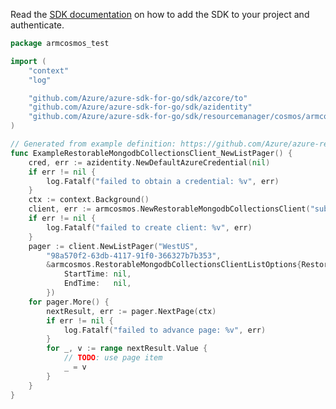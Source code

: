 Read the [SDK documentation](https://github.com/Azure/azure-sdk-for-go/blob/sdk%2Fresourcemanager%2Fcosmos%2Farmcosmos%2Fv1.1.0-beta.1/sdk/resourcemanager/cosmos/armcosmos/README.md) on how to add the SDK to your project and authenticate.

```go
package armcosmos_test

import (
	"context"
	"log"

	"github.com/Azure/azure-sdk-for-go/sdk/azcore/to"
	"github.com/Azure/azure-sdk-for-go/sdk/azidentity"
	"github.com/Azure/azure-sdk-for-go/sdk/resourcemanager/cosmos/armcosmos"
)

// Generated from example definition: https://github.com/Azure/azure-rest-api-specs/tree/main/specification/cosmos-db/resource-manager/Microsoft.DocumentDB/preview/2022-02-15-preview/examples/CosmosDBRestorableMongodbCollectionList.json
func ExampleRestorableMongodbCollectionsClient_NewListPager() {
	cred, err := azidentity.NewDefaultAzureCredential(nil)
	if err != nil {
		log.Fatalf("failed to obtain a credential: %v", err)
	}
	ctx := context.Background()
	client, err := armcosmos.NewRestorableMongodbCollectionsClient("subid", cred, nil)
	if err != nil {
		log.Fatalf("failed to create client: %v", err)
	}
	pager := client.NewListPager("WestUS",
		"98a570f2-63db-4117-91f0-366327b7b353",
		&armcosmos.RestorableMongodbCollectionsClientListOptions{RestorableMongodbDatabaseRid: to.Ptr("PD5DALigDgw="),
			StartTime: nil,
			EndTime:   nil,
		})
	for pager.More() {
		nextResult, err := pager.NextPage(ctx)
		if err != nil {
			log.Fatalf("failed to advance page: %v", err)
		}
		for _, v := range nextResult.Value {
			// TODO: use page item
			_ = v
		}
	}
}
```
